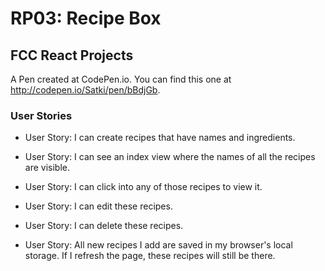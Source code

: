 # RP03: Recipe Box

## FCC React Projects

A Pen created at CodePen.io. You can find this one at http://codepen.io/Satki/pen/bBdjGb.

 ### User Stories
 
- User Story: I can create recipes that have names and ingredients.

- User Story: I can see an index view where the names of all the recipes are visible.

- User Story: I can click into any of those recipes to view it.

- User Story: I can edit these recipes.

- User Story: I can delete these recipes.

- User Story: All new recipes I add are saved in my browser's local storage. If I refresh the page, these recipes will still be there.
